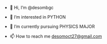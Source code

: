 - 👋 Hi, I’m @desombgc
- 👀 I’m interested in PYTHON
- 🌱 I’m currently pursuing PHYSICS MAJOR 

- 📫 How to reach me desomoct27@gmail.com

<!---
desombgc/desombgc is a ✨ special ✨ repository because its `README.md` (this file) appears on your GitHub profile.
You can click the Preview link to take a look at your changes.
--->
